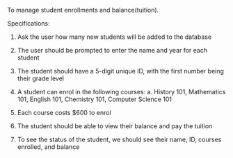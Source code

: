 To manage student enrollments and balance(tuition).

Specifications:
1. Ask the user how many new students will be added to the database
2. The user should be prompted to enter the name and year for each student
3. The student should have a 5-digit unique ID, with the first number being their grade level
4. A student can enrol in the following courses:
  a. History 101, Mathematics 101, English 101, Chemistry 101, Computer Science 101

5. Each course costs $600 to enrol
6. The student should be able to view their balance and pay the tuition
7. To see the status of the student, we should see their name, ID, courses enrolled, and balance
